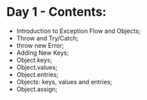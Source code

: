 # Day 1 - Contents: 

* Introduction to Exception Flow and Objects; 
* Throw and Try/Catch; 
* throw new Error; 
* Adding New Keys; 
* Object.keys; 
* Object.values; 
* Object.entries; 
* Objects: keys, values and entries; 
* Object.assign; 
